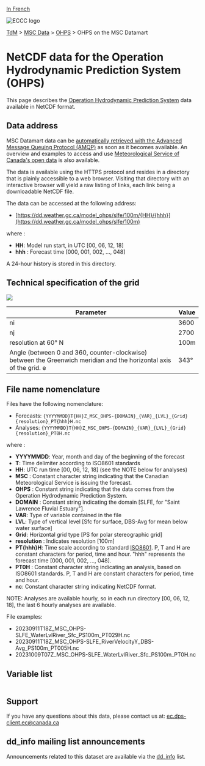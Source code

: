 [In French](readme_ohps-datamart_fr.md)

![ECCC logo](../../img_eccc-logo.png)

[TdM](../../readme_en.md) > [MSC Data](../readme_en.md) > [OHPS](readme_ohps_en.md) > OHPS on the MSC Datamart

# NetCDF data for the Operation Hydrodynamic Prediction System (OHPS)

This page describes the [Operation Hydrodynamic Prediction System](./readme_ohps_en.md) data available in NetCDF format.

## Data address 

MSC Datamart data can be [automatically retrieved with the Advanced Message Queuing Protocol (AMQP)](../.../msc-datamart/amqp_en.md) as soon as it becomes available. An overview and examples to access and use [Meteorological Service of Canada's open data](../../usage/readme_en.md) is also available.

The data is available using the HTTPS protocol and resides in a directory that is plainly accessible to a web browser. Visiting that directory with an interactive browser will yield a raw listing of links, each link being a downloadable NetCDF file.

The data can be accessed at the following address:

* [https://dd.weather.gc.ca/model_ohps/slfe/100m/{HH}/{hhh}](https://dd.weather.gc.ca/model_ohps/slfe/100m)

where :

* __HH__: Model run start, in UTC [00, 06, 12, 18]
* __hhh__ : Forecast time [000, 001, 002, ..., 048]

A 24-hour history is stored in this directory.

## Technical specification of the grid

![](https://collaboration.cmc.ec.gc.ca/cmc/cmos/public_doc/msc-data/nwp_ohps/grille_ohps.png)

| Parameter | Value |
| ------ | ------ |
| ni | 3600 |
| nj | 2700 | 
| resolution at 60° N | 100m |
| Angle (between 0 and 360, counter-clockwise) between the Greenwich meridian and the horizontal axis of the grid. e | 343° | 

## File name nomenclature 

Files have the following nomenclature:

* Forecasts: `{YYYYMMDD}T{HH}Z_MSC_OHPS-{DOMAIN}_{VAR}_{LVL}_{Grid}{resolution}_PT{hhh}H.nc`
* Analyses: `{YYYYMMDD}T{HH}Z_MSC_OHPS-{DOMAIN}_{VAR}_{LVL}_{Grid}{resolution}_PT0H.nc`

where :

* __YYYYMMDD__: Year, month and day of the beginning of the forecast
* __T__: Time delimiter according to ISO8601 standards
* __HH__: UTC run time [00, 06, 12, 18] (see the NOTE below for analyses) 
* __MSC__ : Constant character string indicating that the Canadian Meteorological Service is issuing the forecast.
* __OHPS__ : Constant string indicating that the data comes from the Operation Hydrodynamic Prediction System. 
* __DOMAIN__ : Constant string indicating the domain [SLFE, for "Saint Lawrence Fluvial Estuary"].
* __VAR__: Type of variable contained in the file
* __LVL__: Type of vertical level [Sfc for surface, DBS-Avg for mean below water surface]
* __Grid__: Horizontal grid type [PS for polar stereographic grid]
* __resolution__ : Indicates resolution [100m]
* __PT{hhh}H__: Time scale according to standard [ISO8601](https://en.wikipedia.org/wiki/ISO_8601). P, T and H are constant characters for period, time and hour. "hhh" represents the forecast time [000, 001, 002, ..., 048].
* __PT0H__ : Constant character string indicating an analysis, based on ISO8601 standards. P, T and H are constant characters for period, time and hour.
* __nc__: Constant character string indicating NetCDF format.

NOTE: Analyses are available hourly, so in each run directory [00, 06, 12, 18], the last 6 hourly analyses are available.

File examples:

* 20230911T18Z_MSC_OHPS-SLFE_WaterLvlRiver_Sfc_PS100m_PT029H.nc
* 20230911T18Z_MSC_OHPS-SLFE_RiverVelocityY_DBS-Avg_PS100m_PT005H.nc
* 20231009T07Z_MSC_OHPS-SLFE_WaterLvlRiver_Sfc_PS100m_PT0H.nc

## Variable list

<table id="csv-table" class="display"></table>

<link href="https://cdn.jsdelivr.net/npm/simple-datatables@latest/dist/style.css" rel="stylesheet" type="text/css">
<script src="https://cdn.jsdelivr.net/npm/simple-datatables@latest"></script>
<script src="../../../js/variables_datatable.js" type="text/javascript"></script>
<script>
  loadTable("csv-table", "../../../assets/csv/OHPS_en.csv");
</script>

## Support

If you have any questions about this data, please contact us at: [ec.dps-client.ec@canada.ca](mailto:ec.dps-client.ec@canada.ca)

## dd_info mailing list announcements 

Announcements related to this dataset are available via the [dd_info](https://comm.collab.science.gc.ca/mailman3/postorius/lists/dd_info/) list.
